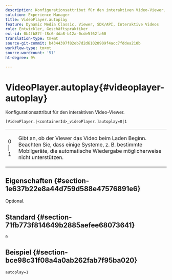```yaml
---
description: Konfigurationsattribut für den interaktiven Video-Viewer.
solution: Experience Manager
title: VideoPlayer.autoplay
feature: Dynamic Media Classic, Viewer, SDK/API, Interaktive Videos
role: Entwickler, Geschäftspraktiker
exl-id: 0b4fb87f-f8c6-4da8-b12a-0cde5f62fa60
translation-type: tm+mt
source-git-commit: b4344397f82eb7d2d61020909f4acc7fddea210b
workflow-type: tm+mt
source-wordcount: '51'
ht-degree: 9%

---
```


# VideoPlayer.autoplay{#videoplayer-autoplay}

Konfigurationsattribut für den interaktiven Video-Viewer.

`[VideoPlayer.|<containerId>_videoPlayer.]autoplay=0|1`

<table id="table_441553CD34C94A58A9D7CBF772DEDDB6"> 
 <tbody> 
  <tr> 
   <td colname="col1"> <p> <span class="codeph"> 0 | 1 </span> </p> </td> 
   <td colname="col2"> <p> Gibt an, ob der Viewer das Video beim Laden Beginn. Beachten Sie, dass einige Systeme, z. B. bestimmte Mobilgeräte, die automatische Wiedergabe möglicherweise nicht unterstützen. </p> </td> 
  </tr> 
 </tbody> 
</table>

## Eigenschaften {#section-1e637b22e8a44d759d588e47576891e6}

Optional.

## Standard {#section-71fb773f814649b2885aefee68073641}

`0`

## Beispiel {#section-bce98c31f08a4a0ab262fab7f95ba020}

```
autoplay=1
```
